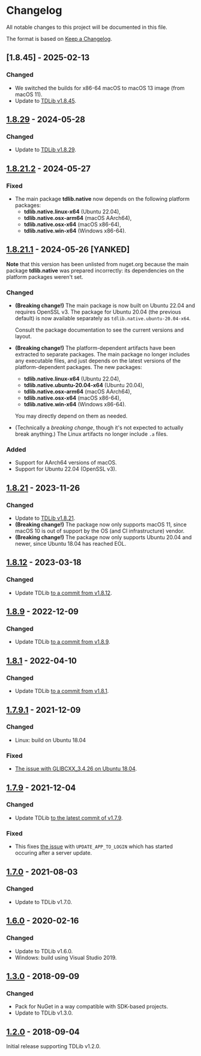Changelog
=========

All notable changes to this project will be documented in this file.

The format is based on [Keep a Changelog](https://keepachangelog.com/en/1.0.0/).

## [1.8.45] - 2025-02-13
### Changed
- We switched the builds for x86-64 macOS to macOS 13 image (from macOS 11).
- Update to [TDLib v1.8.45](https://github.com/tdlib/td/tree/721300bcb4d0f2114505712f4dc6350af1ce1a09).

## [1.8.29] - 2024-05-28
### Changed
- Update to [TDLib v1.8.29](https://github.com/tdlib/td/tree/fd3154b28727df9e66423d64168fab1202d8c849).

## [1.8.21.2] - 2024-05-27
### Fixed
- The main package **tdlib.native** now depends on the following platform packages:
  - **tdlib.native.linux-x64** (Ubuntu 22.04),
  - **tdlib.native.osx-arm64** (macOS AArch64),
  - **tdlib.native.osx-x64** (macOS x86-64),
  - **tdlib.native.win-x64** (Windows x86-64).

## [1.8.21.1] - 2024-05-26 [YANKED]
**Note** that this version has been unlisted from nuget.org because the main package **tdlib.native** was prepared incorrectly: its dependencies on the platform packages weren't set.

### Changed
- **(Breaking change!)** The main package is now built on Ubuntu 22.04 and requires OpenSSL v3. The package for Ubuntu 20.04 (the previous default) is now available separately as `tdlib.native.ubuntu-20.04-x64`.

  Consult the package documentation to see the current versions and layout.
- **(Breaking change!)** The platform-dependent artifacts have been extracted to separate packages. The main package no longer includes any executable files, and just depends on the latest versions of the platform-dependent packages. The new packages:
  - **tdlib.native.linux-x64** (Ubuntu 22.04),
  - **tdlib.native.ubuntu-20.04-x64** (Ubuntu 20.04),
  - **tdlib.native.osx-arm64** (macOS AArch64),
  - **tdlib.native.osx-x64** (macOS x86-64),
  - **tdlib.native.win-x64** (Windows x86-64).

  You may directly depend on them as needed.
- (Technically a _breaking change_, though it's not expected to actually break anything.) The Linux artifacts no longer include `.a` files.

### Added
- Support for AArch64 versions of macOS.
- Support for Ubuntu 22.04 (OpenSSL v3).

## [1.8.21] - 2023-11-26
### Changed
- Update to [TDLib v1.8.21](https://github.com/tdlib/td/tree/07c1d53a6d3cb1fad58d2822e55eef6d57363581).
- **(Breaking change!)** The package now only supports macOS 11, since macOS 10 is out of support by the OS (and CI infrastructure) vendor.
- **(Breaking change!)** The package now only supports Ubuntu 20.04 and newer, since Ubuntu 18.04 has reached EOL.

## [1.8.12] - 2023-03-18
### Changed
- Update TDLib [to a commit from v1.8.12](https://github.com/tdlib/td/tree/70bee089d492437ce931aa78446d89af3da182fc).

## [1.8.9] - 2022-12-09
### Changed
- Update TDLib [to a commit from v1.8.9](https://github.com/tdlib/td/tree/29752073cf2fe586ecefe572d3821a8cf853fab5).

## [1.8.1] - 2022-04-10
### Changed
- Update TDLib [to a commit from v1.8.1](https://github.com/tdlib/td/tree/1e1ab5d1b0e4811e6d9e1584a82da08448d0cada).

## [1.7.9.1] - 2021-12-09
### Changed
- Linux: build on Ubuntu 18.04

### Fixed
- [The issue with GLIBCXX_3.4.26 on Ubuntu 18.04](https://github.com/ForNeVeR/tdlib.native/issues/51).

## [1.7.9] - 2021-12-04
### Changed
- Update TDLib [to the latest commit of v1.7.9](https://github.com/tdlib/td/tree/8d7bda00a535d1eda684c3c8802e85d69c89a14a).

### Fixed
- This fixes [the issue](https://github.com/tdlib/td/issues/1758) with `UPDATE_APP_TO_LOGIN` which has started occuring after a server update.

## [1.7.0] - 2021-08-03
### Changed
- Update to TDLib v1.7.0.

## [1.6.0] - 2020-02-16
### Changed
- Update to TDLib v1.6.0.
- Windows: build using Visual Studio 2019.

## [1.3.0] - 2018-09-09
### Changed
- Pack for NuGet in a way compatible with SDK-based projects.
- Update to TDLib v1.3.0.

## [1.2.0] - 2018-09-04

Initial release supporting TDLib v1.2.0.

[1.2.0]: https://github.com/ForNeVeR/tdlib.native/releases/tag/v1.2.0
[1.3.0]: https://github.com/ForNeVeR/tdlib.native/compare/v1.2.0...v1.3.0
[1.6.0]: https://github.com/ForNeVeR/tdlib.native/compare/v1.3.0...v1.6.0
[1.7.0]: https://github.com/ForNeVeR/tdlib.native/compare/v1.6.0...v1.7.0
[1.7.9]: https://github.com/ForNeVeR/tdlib.native/compare/v1.7.0...v1.7.9
[1.7.9.1]: https://github.com/ForNeVeR/tdlib.native/compare/v1.7.9...v1.7.9.1
[1.8.1]: https://github.com/ForNeVeR/tdlib.native/compare/v1.7.9.1...v1.8.1
[1.8.9]: https://github.com/ForNeVeR/tdlib.native/compare/v1.8.1...v1.8.9
[1.8.12]: https://github.com/ForNeVeR/tdlib.native/compare/v1.8.9...v1.8.12
[1.8.21]: https://github.com/ForNeVeR/tdlib.native/compare/v1.8.12...v1.8.21
[1.8.21.1]: https://github.com/ForNeVeR/tdlib.native/compare/v1.8.21...v1.8.21.1
[1.8.21.2]: https://github.com/ForNeVeR/tdlib.native/compare/v1.8.21.1...v1.8.21.2
[1.8.29]: https://github.com/ForNeVeR/tdlib.native/compare/v1.8.21.2...v1.8.29
[Unreleased]: https://github.com/ForNeVeR/tdlib.native/compare/v1.8.29...HEAD
